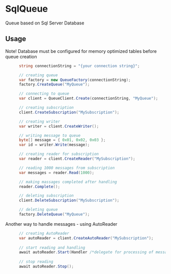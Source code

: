 # SqlQueue
Queue based on Sql Server Database

## Usage

Note! Database must be configured for memory optimized tables before queue creation

  ```csharp
        string connectionString = "{your connection string}";

        // creating queue
        var factory = new QueueFactory(connectionString);
        factory.CreateQueue("MyQueue");

        // connecting to queue
        var client = QueueClient.Create(connectionString, "MyQueue");

        // creating subscription
        client.CreateSubscription("MySubscription");

        // creating writer
        var writer = client.CreateWriter();

        // writing message to queue
        byte[] message = { 0x01, 0x02, 0x03 };
        var id = writer.Write(message);

        // creating reader for subscription
        var reader = client.CreateReader("MySubscription");

        // reading 1000 messages from subscription
        var messages = reader.Read(1000);

        // making massages completed after handling
        reader.Complete();

        // deleting subscription
        client.DeleteSubscription("MySubscription");

        // deleting queue
        factory.DeleteQueue("MyQueue");
  ```  
  
  Another way to handle messages - using AutoReader
  
  ```csharp
        // creating AutoReader         
        var autoReader = client.CreateAutoReader("MySubscription");
        
        // start reading and handling
        await autoReader.Start(Handler /*delegate for processing of messages*/);
        
        // stop reading
        await autoReader.Stop();
  ```     
